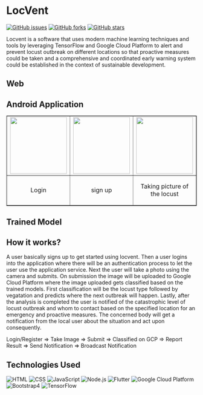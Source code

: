 # LocVent
[![GitHub issues](https://img.shields.io/github/issues/Bemhreth/Locust-Prevention)](https://github.com/https://github.com/Bemhreth/Locust-Prevention/issues) 
[![GitHub forks](https://img.shields.io/github/forks/Bemhreth/Locust-Prevention)](https://github.com/https://github.com/Bemhreth/Locust-Prevention/network)
[![GitHub stars](https://img.shields.io/github/stars/Bemhreth/Locust-Prevention)](https://github.com/https://github.com/Bemhreth/Locust-Prevention/stargazers)


<p>
Locvent is a software that uses modern machine learning techniques and tools by leveraging TensorFlow and Google Cloud Platform to alert and prevent locust outbreak on different locations so that proactive measures could be taken and a comprehensive and coordinated early warning system could be established in the context of sustainable development.   
</p>

## Web

## Android Application

<p align="center">
<table border="1">
<tr><td><img src="screenshots/Screenshot1.jpg" width="150" /></td>
<td><img src="screenshots/Screenshot2.jpg" width="150" /></td>
<td><img src="screenshots/Screenshot3.jpg" width="150" /></td>
<td><img src="screenshots/Screenshot4.jpg" width="150" /></td>
<td><img src="screenshots/Screenshot5.jpg" width="150" /></td></tr>
<tr>
<td><p align="center">Login</p></td>
<td><p align="center">sign up</p></td>
<td><p align="center">Taking picture of the locust</p></td>
<td><p align="center">Submiting the picture</p></td>
<td><p align="center">Viewing Result</p></td>
</tr>
</table></p>

## Trained Model

## How it works?

<p>
A user basically signs up to get started using locvent. Then a user logins into the application where there will be an authentication process to let the user use the application service. Next the user will take a photo using the camera and submits. On submission the image will be uploaded to Google Cloud Platform where the image uploaded gets classified based on the trained models. First classification will be the locust type followed by vegatation and predicts where the next outbreak will happen. Lastly, after the analysis is completed the user is notified of the catastrophic level of locust outbreak and whom to contact based on the specified location for an emergency and proactive measures. The concerned body will get a notification from the local user about the situation and act upon consequently. 
</p>

<p>
  Login/Register => Take Image => Submit => Classified on GCP => Report Result => Send Notification => Broadcast Notification
</p>

## Technologies Used 

<p>
  <img alt="HTML" src="https://img.shields.io/badge/HTML-E34F26?logo=html5&logoColor=white&style=for-the-badge"/>
  <img alt="CSS" src="https://img.shields.io/badge/CSS-1572B6?logo=css3&logoColor=white&style=for-the-badge"/>
  <img alt="JavaScript" src="https://img.shields.io/badge/JavaScript-F7DF1E?logo=javascript&logoColor=white&style=for-the-badge"/>
  <img alt="Node.js" src="https://img.shields.io/badge/Node.js-339933?logo=node.js&logoColor=white&style=for-the-badge"/>
  <img alt="Flutter" src="https://img.shields.io/badge/Flutter-02569B?logo=flutter&logoColor=white&style=for-the-badge"/>
  <img alt="Google Cloud Platform" src="https://img.shields.io/badge/GoogleCloud-4285F4?logo=google-cloud&logoColor=white&style=for-the-badge"/>
  <img alt="Bootstrap4" src="https://img.shields.io/badge/Bootstrap-7952B3?logo=bootstrap&logoColor=white&style=for-the-badge"/>
  <img alt="TensorFlow" src="https://img.shields.io/badge/TensorFlow-FF6F00?logo=TensorFlow&logoColor=white&style=for-the-badge"/>

</p>


